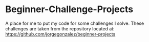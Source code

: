 # Beginner-Challenge-Projects
A place for me to put my code for some challenges I solve.
These challenges are taken from the repository located at: https://github.com/jorgegonzalez/beginner-projects
